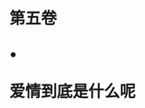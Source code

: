 <div class="title-box">
    <h1 class="part-title">
        <div class="first-title"><p>第五卷</p></div>
        <p>•</p>
        <div class="last-title"><p>爱情到底是什么呢</p></div>
    </h1>
</div>

